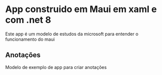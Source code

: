 # App construido em Maui em xaml e com .net 8

Este app é um modelo de estudos da microsoft para entender o funcionamento do maui

## Anotações

Modelo de exemplo de app para criar anotações
